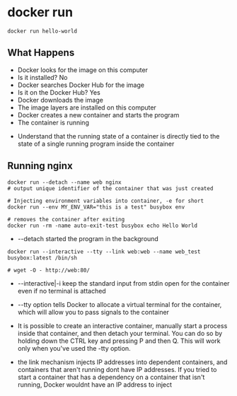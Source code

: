 # docker run

```shell
docker run hello-world
```

## What Happens

- Docker looks for the image on this computer
- Is it installed? No
- Docker searches Docker Hub for the image
- Is it on the Docker Hub? Yes
- Docker downloads the image
- The image layers are installed on this computer
- Docker creates a new container and starts the program
- The container is running

* Understand that the running state of a container is directly tied to the state
  of a single running program inside the container

## Running nginx

```shell
docker run --detach --name web nginx
# output unique identifier of the container that was just created

# Injecting environment variables into container, -e for short
docker run --env MY_ENV_VAR="this is a test" busybox env

# removes the container after exiting
docker run -rm -name auto-exit-test busybox echo Hello World
```

- --detach started the program in the background

```shell
docker run --interactive --tty --link web:web --name web_test busybox:latest /bin/sh

# wget -O - http://web:80/
```

- --interactive|-i keep the standard input from stdin open for the container
  even if no terminal is attached

- --tty option tells Docker to allocate a virtual terminal for the container,
  which will allow you to pass signals to the container

- It is possible to create an interactive container, manually start a process
  inside that container, and then detach your terminal. You can do so by holding
  down the CTRL key and pressing P and then Q. This will work only when you've
  used the -tty option.

- the link mechanism injects IP addresses into dependent containers, and
  containers that aren't running dont have IP addresses. If you tried to start a
  container that has a dependency on a container that isn't running, Docker
  wouldnt have an IP address to inject

